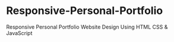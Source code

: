 # Responsive-Personal-Portfolio
Responsive Personal Portfolio Website Design Using HTML CSS &amp; JavaScript
